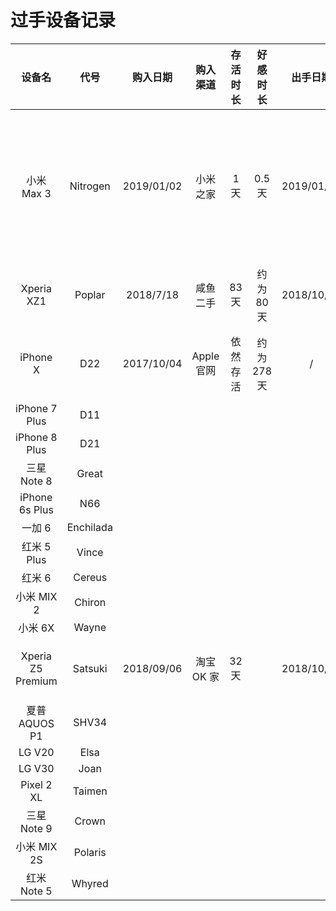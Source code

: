 # 过手设备记录

设备名 | 代号 | 购入日期 | 购入渠道 | 存活时长 | 好感时长 | 出手日期 | 出手方式 | 评价
:----: | :----: | :----: | :----: | :----: | :----: | :----: | :----: | :----: 
小米 Max 3 | Nitrogen | 2019/01/02 | 小米之家 | 1 天 | 0.5 天 | 2019/01/03 | 谎称给丈母娘买新手机 | 吹爆
Xperia XZ1 | Poplar | 2018/7/18 | 咸鱼二手 | 83 天 | 约为 80 天 | 2018/10/09 | 咸鱼自刀 | 让我无欲无求啊
iPhone X | D22 | 2017/10/04 | Apple 官网 | 依然存活 | 约为 278 天 | / | / | iPhone X 的 OLED 是最好的
iPhone 7 Plus| D11 | | | | | |
iPhone 8 Plus| D21 | | | | | |
三星 Note 8 | Great | | | | | |
iPhone 6s Plus | N66 | | | | | |
一加 6 | Enchilada | | | | | |
红米 5 Plus | Vince | | | | | |
红米 6 | Cereus | | | | | |
小米 MIX 2 | Chiron | | | | | |
小米 6X | Wayne | | | | | |
Xperia Z5 Premium | Satsuki | 2018/09/06 | 淘宝 OK 家 | 32 天 | | 2018/10/08 | 咸鱼自刀 |
夏普 AQUOS P1 | SHV34 | | | | | |
LG V20 | Elsa | | | | | |
LG V30 | Joan | | | | | |
Pixel 2 XL | Taimen | | | | | |
三星 Note 9 | Crown | | | | | |
小米 MIX 2S | Polaris | | | | | |
红米 Note 5 | Whyred | | | | | |
